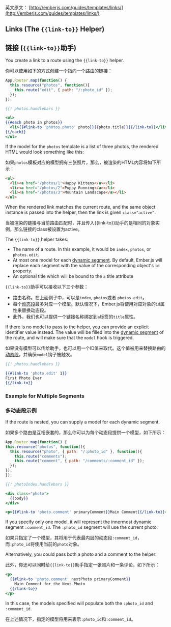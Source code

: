 英文原文： [http://emberjs.com/guides/templates/links/](http://emberjs.com/guides/templates/links/)

## Links (The `{{link-to}}` Helper)

## 链接 (`{{link-to}}`助手)

You create a link to a route using the `{{link-to}}` helper.

你可以使用如下的方式创建一个指向一个路由的链接：

```js
App.Router.map(function() {
  this.resource("photos", function(){
    this.route("edit", { path: "/:photo_id" });
  });
});
```

```handlebars
{{! photos.handlebars }}

<ul>
{{#each photo in photos}}
  <li>{{#link-to 'photos.photo' photo}}{{photo.title}}{{/link-to}}</li>
{{/each}}
</ul>
```

If the model for the `photos` template is a list of three photos, the
rendered HTML would look something like this:

如果`photos`模板对应的模型拥有三张照片，那么，被渲染的HTML内容将如下所示：

```html
<ul>
  <li><a href="/photos/1">Happy Kittens</a></li>
  <li><a href="/photos/2">Puppy Running</a></li>
  <li><a href="/photos/3">Mountain Landscape</a></li>
</ul>
```

When the rendered link matches the current route, and the same object instance is passed into the helper, then the link is given `class="active"`.

当被渲染的链接与当前路由匹配时，并且传入{{link-to}}助手的是相同的对象实例，那么链接的class被设置为active。

The `{{link-to}}` helper takes:

* The name of a route. In this example, it would be `index`, `photos`, or
  `photos.edit`.
* At most one model for each [dynamic
  segment](/guides/routing/defining-your-routes/#toc_dynamic-segments).
  By default, Ember.js will replace each segment with the
  value of the corresponding object's `id` property.
* An optional title which will be bound to the `a` title attribute

`{{link-to}}`助手可以接收以下三个参数：

* 路由名称。在上面例子中，可以是`index`, `photos`或者 `photos.edit`。
* 每个[动态段](/guides/routing/defining-your-routes/#toc_dynamic-segments)最多对应一个模型。默认情况下，Ember.js将使用对应对象的`id`属性来替换动态段。
* 此外，我们也可以提供一个链接名称绑定到`a`标签的`title`属性。

If there is no model to pass to the helper, you can provide an explicit identifier value instead.
The value will be filled into the [dynamic segment](/guides/routing/defining-your-routes/#toc_dynamic-segments)
of the route, and will make sure that the `model` hook is triggered.

如果没有模型可以传给助手，也可以用一个ID值来取代。这个值被用来替换路由的[动态段](/guides/routing/defining-your-routes/#toc_dynamic-segments)，并确保`model`钩子被触发。

```handlebars
{{! photos.handlebars }}

{{#link-to 'photo.edit' 1}}
First Photo Ever
{{/link-to}}
```

### Example for Multiple Segments

### 多动态段示例

If the route is nested, you can supply a model for each dynamic
segment.

如果多个路由是互相嵌套的，那么你可以为每个动态段提供一个模型，如下所示：

```js
App.Router.map(function() {
this.resource("photos", function(){
  this.resource("photo", { path: "/:photo_id" }, function(){
    this.route("comments");
    this.route("comment", { path: "/comments/:comment_id" });
  });
});
});
```

```handlebars
{{! photoIndex.handlebars }}

<div class="photo">
  {{body}}
</div>

<p>{{#link-to 'photo.comment' primaryComment}}Main Comment{{/link-to}}</p>
```

If you specify only one model, it will represent the innermost dynamic
segment `:comment_id`. The `:photo_id` segment will use the current photo.

如果只指定了一个模型，其将用于代表最内层的动态段`:comment_id`，而`:photo_id`将使用当前的`photo`对象。

Alternatively, you could pass both a photo and a comment to the helper:

此外，你还可以同时给`{{link-to}}`助手指定一张照片和一条评论，如下所示：

```handlebars
<p>
  {{#link-to 'photo.comment' nextPhoto primaryComment}}
    Main Comment for the Next Photo
  {{/link-to}}
</p>
```

In this case, the models specified will populate both the `:photo_id`
and `:comment_id`.

在上述情况下，指定的模型将用来表示`:photo_id`和`:comment_id`。
